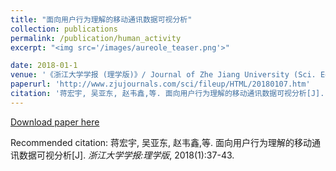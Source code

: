 ```yaml
---
title: "面向用户行为理解的移动通讯数据可视分析"
collection: publications
permalink: /publication/human_activity
excerpt: "<img src='/images/aureole_teaser.png'>"

date: 2018-01-1
venue: '《浙江大学学报 (理学版)》/ Journal of Zhe Jiang University (Sci. Edition)'
paperurl: 'http://www.zjujournals.com/sci/fileup/HTML/20180107.htm'
citation: '蒋宏宇, 吴亚东, 赵韦鑫,等. 面向用户行为理解的移动通讯数据可视分析[J]. 浙江大学学报:理学版, 2018(1):37-43.'
---
```


[Download paper here](http://www.swustvis.cn/media/filer_public/filer_public/77/23/77231acb-cfd9-403d-af51-00c49bc9c95a/zju2018.pdf)

Recommended citation: 
蒋宏宇, 吴亚东, 赵韦鑫,等. 面向用户行为理解的移动通讯数据可视分析[J]. <i>浙江大学学报:理学版</i>, 2018(1):37-43.
